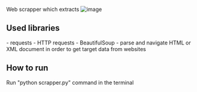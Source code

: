 Web scrapper which extracts [](https://books.toscrape.com/)
![image](https://github.com/user-attachments/assets/d5f8d052-529b-4b6b-86fc-173d8e0d9b59)

<h2>Used libraries</h2>
- requests - HTTP requests
- BeautifulSoup - parse and navigate HTML or XML document in order to get target data from websites

<h2>How to run</h2>
Run "python scrapper.py" command in the terminal
